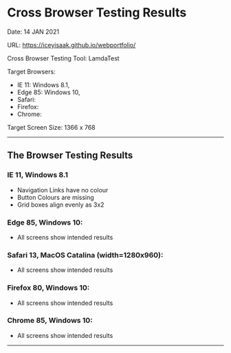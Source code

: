 # Cross Browser Testing Results

Date: 14 JAN 2021

URL: https://iceyisaak.github.io/webportfolio/

Cross Browser Testing Tool: LamdaTest

Target Browsers:

- IE 11: Windows 8.1,
- Edge 85: Windows 10,
- Safari:
- Firefox:
- Chrome:

Target Screen Size: 1366 x 768

---

## The Browser Testing Results

### IE 11, Windows 8.1

- Navigation Links have no colour
- Button Colours are missing
- Grid boxes align evenly as 3x2

### Edge 85, Windows 10:

- All screens show intended results

### Safari 13, MacOS Catalina (width=1280x960):

- All screens show intended results

### Firefox 80, Windows 10:

- All screens show intended results

### Chrome 85, Windows 10:

- All screens show intended results

---
